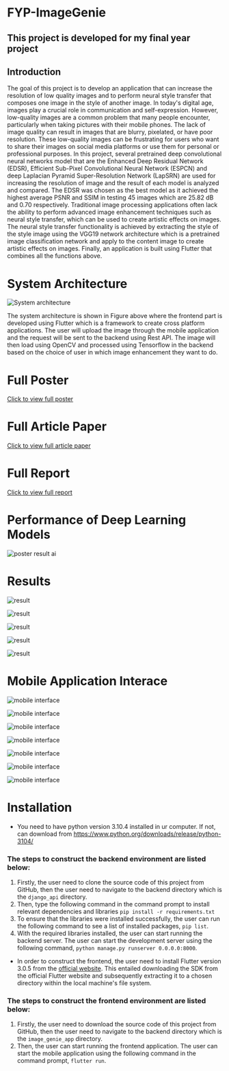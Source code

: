 # FYP-ImageGenie

## This project is developed for my final year project

## Introduction
The goal of this project is to develop an application that can increase the resolution of low quality images and to perform neural style transfer that composes one image in the style of another image. In today's digital age, images play a crucial role in communication and self-expression. However, low-quality images are a common problem that many people encounter, particularly when taking pictures with their mobile phones. The lack of image quality can result in images that are blurry, pixelated, or have poor resolution. These low-quality images can be frustrating for users who want to share their images on social media platforms or use them for personal or professional purposes. In this project, several pretrained deep convolutional neural networks model that are the Enhanced Deep Residual Network (EDSR), Efficient Sub-Pixel Convolutional Neural Network (ESPCN) and deep Laplacian Pyramid Super-Resolution Network (LapSRN) are used for increasing the resolution of image and the result of each model is analyzed and compared. The EDSR was chosen as the best model as it achieved the highest average PSNR and SSIM in testing 45 images which are 25.82 dB and 0.70 respectively. Traditional image processing applications often lack the ability to perform advanced image enhancement techniques such as neural style transfer, which can be used to create artistic effects on images. The neural style transfer functionality is achieved by extracting the style of the style image using the VGG19 network architecture which is a pretrained image classification network and apply to the content image to create artistic effects on images. Finally, an application is built using Flutter that combines all the functions above.

# System Architecture 

![System architecture](Assets/architecture.png)

The system architecture is shown in Figure above where the frontend part is developed using Flutter which is a framework to create cross platform applications. The user will upload the image through the mobile application and the request will be sent to the backend using Rest API. The image will then load using OpenCV and processed using Tensorflow in the backend based on the choice of user in which image enhancement they want to do. 

# Full Poster

[Click to view full poster](Assets/poster.pdf)

# Full Article Paper

[Click to  view full article paper](Assets/article.pdf)

# Full Report

[Click to view full report](Assets/report.pdf)

# Performance of Deep Learning Models

![poster result ai](Assets/performance.jpg)

# Results

![result](Assets/result1.jpg)

![result](Assets/result2.jpg)

![result](Assets/result3.png)

![result](Assets/result4.png)

![result](Assets/result5.png)

# Mobile Application Interace

![mobile interface](Assets/mobile1.png)

![mobile interface](Assets/mobile2.png)

![mobile interface](Assets/mobile3.png)

![mobile interface](Assets/mobile4.png)

![mobile interface](Assets/mobile5.png)

![mobile interface](Assets/mobile6.png)

![mobile interface](Assets/mobile7.png)

# Installation

- You need to have python version 3.10.4 installed in ur computer. If not, can download from  https://www.python.org/downloads/release/python-3104/

### The steps to construct the backend environment are listed below:
1. Firstly, the user need to clone the source code of this project from GitHub, then the user need to navigate to the backend directory which is the ```django_api``` directory.
2. Then, type the following command in the command prompt to install relevant dependencies and libraries ```pip install -r requirements.txt```
3. To ensure that the libraries were installed successfully, the user can run the following command to see a list of installed packages, ```pip list```.
4. With the required libraries installed, the user can start running the backend server. The user can start the development server using the following command, ```python manage.py runserver 0.0.0.0:8000```.

- In order to construct the frontend, the user need to install Flutter version 3.0.5 from the [official website](https://docs.flutter.dev/get-started/install). This entailed downloading the SDK from the official Flutter website and subsequently extracting it to a chosen directory within the local machine's file system.

### The steps to construct the frontend environment are listed below:
1. Firstly, the user need to download the source code of this project from GitHub, then the user need to navigate to the backend directory which is the ```image_genie_app``` directory.
2. Then, the user can start running the frontend application. The user can start the mobile application using the following command in the command prompt, ```flutter run```.

